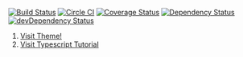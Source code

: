 [![Build Status](https://travis-ci.org/dreamweaver1231/frontend.svg)](https://travis-ci.org/dreamweaver1231/frontend)
[![Circle CI](https://circleci.com/gh/dreamweaver1231/frontend/tree/master.svg?style=svg)](https://circleci.com/gh/dreamweaver1231/frontend/tree/master)
[![Coverage Status](https://coveralls.io/repos/dreamweaver1231/frontend/badge.svg?branch=master&service=github)](https://coveralls.io/github/dreamweaver1231/frontend?branch=master)
[![Dependency Status](https://david-dm.org/dreamweaver1231/frontend.svg)](https://david-dm.org/dreamweaver1231/frontend)
[![devDependency Status](https://david-dm.org/dreamweaver1231/frontend/dev-status.svg)](https://david-dm.org/dreamweaver1231/frontend#info=devDependencies)

1. [Visit Theme!](http://demo.themeum.com/html/eshopper/index.html)
2. [Visit Typescript Tutorial](https://github.com/tastejs/todomvc/tree/master/examples/typescript-angular)

